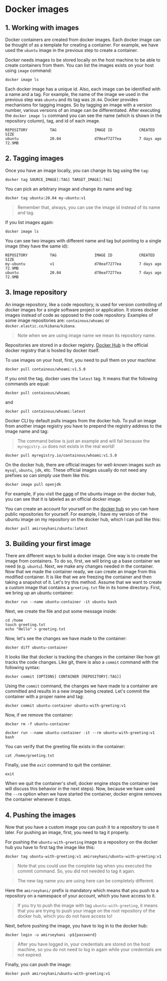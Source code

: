 # Docker images

## 1. Working with images
Docker containers are created from docker images. Each docker image can be thought of as a template for creating a container. For example, we have used the `ubuntu` image in the previous step to create a container.

Docker needs images to be stored locally on the host machine to be able to create containers from them.
You can list the images exists on your host using `image` command:
```
docker image ls
```
Each docker image has a unique id. Also, each image can be identified with a name and a tag. For example, the name of the image we used in the previous step was `ubuntu` and its tag was `20.04`. Docker provides mechanisms for tagging images. So by tagging an image with a version number, various versions of an image can be differentiated. After executing the `docker image ls` command you can see the name (which is shown in the repository column), tag, and id of each image. 
```
REPOSITORY          TAG                 IMAGE ID            CREATED             SIZE
ubuntu              20.04               d70eaf7277ea        7 days ago          72.9MB
```

## 2. Tagging images
Once you have an image locally, you can change its tag using the `tag`:
```
docker tag SOURCE_IMAGE[:TAG] TARGET_IMAGE[:TAG]
```
You can pick an arbitrary image and change its name and tag:
```
docker tag ubuntu:20.04 my-ubuntu:v1
```

> Remember that, always, you can use the image id instead of its name and tag.

If you list images again:
```
docker image ls
```
You can see two images with different name and tag but pointing to a single image (they have the same id):
```
REPOSITORY          TAG                 IMAGE ID            CREATED             SIZE
my-ubuntu           v1                  d70eaf7277ea        7 days ago          72.9MB
ubuntu              20.04               d70eaf7277ea        7 days ago          72.9MB
```

## 3. Image repository
An image repository, like a code repository, is used for version controlling of docker images for a single software project or application. It stores docker images instead of code as opposed to the code repository.
Examples of some image repositories are: `containous/whoami` or `docker.elastic.co/kibana/kibana`. 
> Note when we are using image name we mean its repository name.

Repositories are stored in a docker registry. [Docker Hub](hub.docker.com) is the official docker registry that is hosted by docker itself.

To use images on your host, first, you need to pull them on your machine:
```
docker pull containous/whoami:v1.5.0
```
If you omit the tag, docker uses the `latest` tag. It means that the following commands are equal:
```
docker pull containous/whoami
```
and
```
docker pull containous/whoami:latest
```

Docker CLI by default pulls images from the docker hub. To pull an image from another image registry you have to prepend the registry address to the image name and tag:
> The command below is just an example and will fail because the `myregistry.io` does not exists in the real world!
```
docker pull myregistry.io/containous/whoami:v1.5.0
``` 
On the docker hub, there are official images for well-known images such as `mysql`, `ubuntu`, `jdk`, etc.
These official images usually do not need any prefixes so can simply use them like this:
```
docker image pull openjdk
```
For example, if you visit the [page](https://hub.docker.com/_/ubuntu) of the ubuntu image on the docker hub, you can see that it is labeled as an official docker image.

You can create an account for yourself on the [docker hub](https://hub.docker.com) so you can have public repositories for yourself.
For example, I have my version of the ubuntu image on my repository on the docker hub, which I can pull like this:
```
docker pull amirseyhani/ubuntu:latest
```
## 3. Building your first image
There are different ways to build a docker image. One way is to create the image from containers. To do so, first, we will bring up a base container we need (e.g. `ubuntu`). Next, we make any changes needed in the container. Now that we made the container ready, we can create an image from this modified container. It is like that we are freezing the container and then taking a snapshot of it. Let's try this method.
Assume that we want to create a custom image that contains a `greeting.txt` file in its home directory.
First, we bring up an ubuntu container:
```
docker run --name ubuntu-container -it ubuntu bash
```
Next, we create the file and put some message inside:
```
cd /home
touch greeting.txt
echo "Hello" > greeting.txt
```
Now, let's see the changes we have made to the container:
```
docker diff ubuntu-container
```
It looks like that docker is tracking the changes in the container like how git tracks the code changes. Like git, there is also a `commit` command with the following syntax:
```
docker commit [OPTIONS] CONTAINER [REPOSITORY[:TAG]]
```
Using the `commit` command, the changes we have made to a container are committed and results in a new image being created.
Let's commit the container with a proper name and tag:
```
docker commit ubuntu-container ubuntu-with-greeting:v1
```
Now, if we remove the container:
```
docker rm -f ubuntu-container
```
```
docker run --name ubuntu-container -it --rm ubuntu-with-greeting:v1 bash
```
You can verify that the greeting file exists in the container:
```
cat /home/greeting.txt
```
Finally, use the `exit` command to quit the container. 
```
exit
```
When we quit the container's shell, docker engine stops the container (we will discuss this behavior in the next steps). Now, because we have used the `--rm` option when we have started the container, docker engine removes the container whenever it stops.

## 4. Pushing the images
Now that you have a custom image you can push it to a repository to use it later. For pushing an image, first, you need to tag it properly. 

For pushing the `ubuntu-with-greeting` image to a repository on the docker hub you have to first tag the image like this:
```
docker tag ubuntu-with-greeting:v1 amirseyhani/ubuntu-with-greeting:v1
```

> Note that you could use the complete tag when you executed the commit command. So, you did not needed to tag it again.

>  The new tag name you are using here can be completely different.

Here the `amirseyhani/` prefix is mandatory which means that you push to a repository on a namespace of your account, which you have access to it.

> If you try to push the image with tag `ubuntu-with-greeting`, it means that you are trying to push your image on the root repository of the docker hub, which you do not have access to!

Next, before pushing the image, you have to log in to the docker hub:
```
docker login -u amirseyhani -p${password}
```
> After you have logged in, your credentials are stored on the host machine, so you do not need to log in again while your credentials are not expired.

Finally, you can push the image:
```
docker push amirseyhani/ubuntu-with-greeting:v1
```